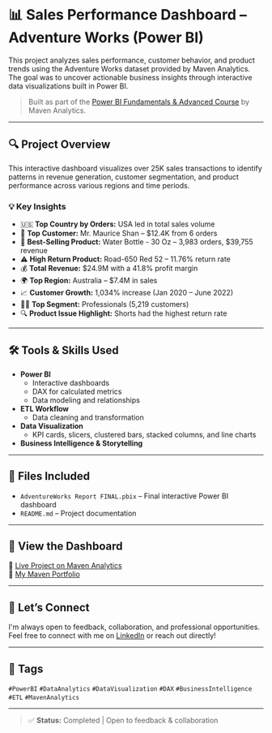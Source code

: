 # 📊 Sales Performance Dashboard – Adventure Works (Power BI)

This project analyzes sales performance, customer behavior, and product trends using the Adventure Works dataset provided by Maven Analytics. The goal was to uncover actionable business insights through interactive data visualizations built in Power BI.

> Built as part of the [Power BI Fundamentals & Advanced Course](https://mavenanalytics.io/) by Maven Analytics.

---

## 🔍 Project Overview

This interactive dashboard visualizes over 25K sales transactions to identify patterns in revenue generation, customer segmentation, and product performance across various regions and time periods.

### 💡 Key Insights

- 🇺🇸 **Top Country by Orders:** USA led in total sales volume  
- 👤 **Top Customer:** Mr. Maurice Shan – $12.4K from 6 orders  
- 🥇 **Best-Selling Product:** Water Bottle - 30 Oz – 3,983 orders, $39,755 revenue  
- ⚠️ **High Return Product:** Road-650 Red 52 – 11.76% return rate  
- 💰 **Total Revenue:** $24.9M with a 41.8% profit margin  
- 🌍 **Top Region:** Australia – $7.4M in sales  
- 📈 **Customer Growth:** 1,034% increase (Jan 2020 – June 2022)  
- 🧑‍💼 **Top Segment:** Professionals (5,219 customers)  
- 🔍 **Product Issue Highlight:** Shorts had the highest return rate  

---

## 🛠 Tools & Skills Used

- **Power BI**
  - Interactive dashboards
  - DAX for calculated metrics
  - Data modeling and relationships
- **ETL Workflow**
  - Data cleaning and transformation
- **Data Visualization**
  - KPI cards, slicers, clustered bars, stacked columns, and line charts
- **Business Intelligence & Storytelling**

---

## 📎 Files Included

- `AdventureWorks Report FINAL.pbix` – Final interactive Power BI dashboard  
- `README.md` – Project documentation

---

## 📁 View the Dashboard

🔗 [Live Project on Maven Analytics](https://mavenanalytics.io/project/26739)  
🔗 [My Maven Portfolio](https://mavenanalytics.io/profile/Arun-R95)

---

## 🤝 Let’s Connect

I'm always open to feedback, collaboration, and professional opportunities.  
Feel free to connect with me on [LinkedIn](https://www.linkedin.com/in/arun-r95/) or reach out directly!

---

## 🔖 Tags

`#PowerBI` `#DataAnalytics` `#DataVisualization` `#DAX` `#BusinessIntelligence` `#ETL` `#MavenAnalytics`

---

> ✅ **Status:** Completed | Open to feedback & collaboration
